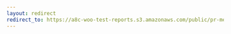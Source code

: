 ```yaml
---
layout: redirect
redirect_to: https://a8c-woo-test-reports.s3.amazonaws.com/public/pr-merge/41720/api/index.html
---
```

